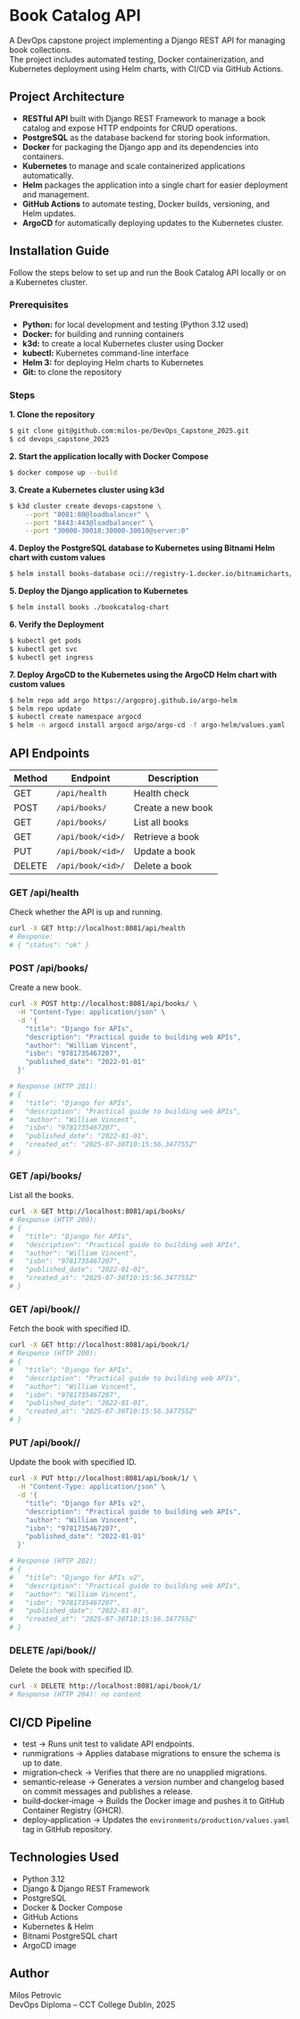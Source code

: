 # Book Catalog API

A DevOps capstone project implementing a Django REST API for managing book collections. \
The project includes automated testing, Docker containerization, and Kubernetes deployment using Helm charts, with CI/CD via GitHub Actions.

## Project Architecture
- **RESTful API** built with Django REST Framework to manage a book catalog and expose HTTP endpoints for CRUD operations.
- **PostgreSQL** as the database backend for storing book information.
- **Docker** for packaging the Django app and its dependencies into containers.
- **Kubernetes** to manage and scale containerized applications automatically.
- **Helm** packages the application into a single chart for easier deployment and management.
- **GitHub Actions** to automate testing, Docker builds, versioning, and Helm updates.
- **ArgoCD** for automatically deploying updates to the Kubernetes cluster.

## Installation Guide

Follow the steps below to set up and run the Book Catalog API locally or on a Kubernetes cluster.

### Prerequisites
- **Python:** for local development and testing (Python 3.12 used)
- **Docker:** for building and running containers
- **k3d:** to create a local Kubernetes cluster using Docker
- **kubectl:** Kubernetes command-line interface
- **Helm 3:** for deploying Helm charts to Kubernetes
- **Git:** to clone the repository

### Steps

**1. Clone the repository**
```bash
$ git clone git@github.com:milos-pe/DevOps_Capstone_2025.git
$ cd devops_capstone_2025
```

**2. Start the application locally with Docker Compose**
```bash
$ docker compose up --build
```

**3. Create a Kubernetes cluster using k3d**
```bash
$ k3d cluster create devops-capstone \
    --port "8081:80@loadbalancer" \
    --port "8443:443@loadbalancer" \
    --port "30000-30010:30000-30010@server:0"
```

**4. Deploy the PostgreSQL database to Kubernetes using Bitnami Helm chart with custom values**
```bash
$ helm install books-database oci://registry-1.docker.io/bitnamicharts/postgresql -f postgres-helm/values.yml
```

**5. Deploy the Django application to Kubernetes**
```bash
$ helm install books ./bookcatalog-chart
```

**6. Verify the Deployment**
```bash
$ kubectl get pods
$ kubectl get svc
$ kubectl get ingress
```

**7. Deploy ArgoCD to the Kubernetes using the ArgoCD Helm chart with custom values**
```bash
$ helm repo add argo https://argoproj.github.io/argo-helm
$ helm repo update
$ kubectl create namespace argocd
$ helm -n argocd install argocd argo/argo-cd -f argo-helm/values.yaml
```

## API Endpoints
| Method | Endpoint          | Description       |
| ------ | ----------------- | ----------------- |
| GET    | `/api/health`     | Health check      |
| POST   | `/api/books/`     | Create a new book |
| GET    | `/api/books/`     | List all books    |
| GET    | `/api/book/<id>/` | Retrieve a book   |
| PUT    | `/api/book/<id>/` | Update a book     |
| DELETE | `/api/book/<id>/` | Delete a book     |

### GET /api/health
Check whether the API is up and running.
```bash
curl -X GET http://localhost:8081/api/health
# Response:
# { "status": "ok" }
```

### POST /api/books/
Create a new book.
```bash
curl -X POST http://localhost:8081/api/books/ \
  -H "Content-Type: application/json" \
  -d '{
    "title": "Django for APIs",
    "description": "Practical guide to building web APIs",
    "author": "William Vincent",
    "isbn": "9781735467207",
    "published_date": "2022-01-01"
  }'

# Response (HTTP 201):
# {
#   "title": "Django for APIs",
#   "description": "Practical guide to building web APIs",
#   "author": "William Vincent",
#   "isbn": "9781735467207",
#   "published_date": "2022-01-01",
#   "created_at": "2025-07-30T10:15:56.347755Z"
# }
```

### GET /api/books/
List all the books.
```bash
curl -X GET http://localhost:8081/api/books/
# Response (HTTP 200):
# {
#   "title": "Django for APIs",
#   "description": "Practical guide to building web APIs",
#   "author": "William Vincent",
#   "isbn": "9781735467207",
#   "published_date": "2022-01-01",
#   "created_at": "2025-07-30T10:15:56.347755Z"
# }
```

### GET /api/book/<id>/
Fetch the book with specified ID.
```bash
curl -X GET http://localhost:8081/api/book/1/
# Response (HTTP 200):
# {
#   "title": "Django for APIs",
#   "description": "Practical guide to building web APIs",
#   "author": "William Vincent",
#   "isbn": "9781735467207",
#   "published_date": "2022-01-01",
#   "created_at": "2025-07-30T10:15:56.347755Z"
# }
```

### PUT /api/book/<id>/
Update the book with specified ID.
```bash
curl -X PUT http://localhost:8081/api/book/1/ \
  -H "Content-Type: application/json" \
  -d '{
    "title": "Django for APIs v2",
    "description": "Practical guide to building web APIs",
    "author": "William Vincent",
    "isbn": "9781735467207",
    "published_date": "2022-01-01"
  }'

# Response (HTTP 202):
# {
#   "title": "Django for APIs v2",
#   "description": "Practical guide to building web APIs",
#   "author": "William Vincent",
#   "isbn": "9781735467207",
#   "published_date": "2022-01-01",
#   "created_at": "2025-07-30T10:15:56.347755Z"
# }
```

### DELETE /api/book/<id>/
Delete the book with specified ID.
```bash
curl -X DELETE http://localhost:8081/api/book/1/
# Response (HTTP 204): no content
```

## CI/CD Pipeline
- test &rarr; Runs unit test to validate API endpoints.
- runmigrations &rarr; Applies database migrations to ensure the schema is up to date.
- migration‑check &rarr; Verifies that there are no unapplied migrations.
- semantic‑release &rarr; Generates a version number and changelog based on commit messages and publishes a release.
- build‑docker‑image &rarr; Builds the Docker image and pushes it to GitHub Container Registry (GHCR).
- deploy‑application &rarr; Updates the `environments/production/values.yaml` tag in GitHub repository.

## Technologies Used
- Python 3.12
- Django & Django REST Framework
- PostgreSQL
- Docker & Docker Compose
- GitHub Actions
- Kubernetes & Helm
- Bitnami PostgreSQL chart
- ArgoCD image

## Author
Milos Petrovic  
DevOps Diploma – CCT College Dublin, 2025